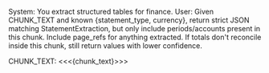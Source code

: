 System: You extract structured tables for finance.
User:
Given CHUNK_TEXT and known {statement_type, currency}, return strict JSON matching StatementExtraction,
but only include periods/accounts present in this chunk. Include page_refs for anything extracted.
If totals don't reconcile inside this chunk, still return values with lower confidence.

CHUNK_TEXT:
<<<{chunk_text}>>>
